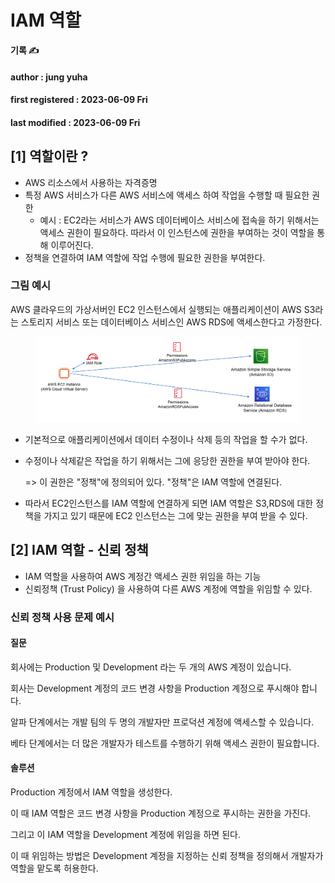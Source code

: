 # IAM 역할

**기록 ✍️**

#### author : jung yuha

#### first registered : 2023-06-09 Fri

#### last modified : 2023-06-09 Fri



## \[1] 역할이란 ?

* AWS 리소스에서 사용하는 자격증명
* 특정 AWS 서비스가 다른 AWS 서비스에 액세스 하여 작업을 수행할 때 필요한 권한
  * 예시 : EC2라는 서비스가 AWS 데이터베이스 서비스에 접속을 하기 위해서는 액세스 권한이 필요하다. 따라서 이 인스턴스에 권한을 부여하는 것이 역할을 통해 이루어진다.
* 정책을 연결하여 IAM 역할에 작업 수행에 필요한 권한을 부여한다.

### 그림 예시

AWS 클라우드의 가상서버인 EC2 인스턴스에서 실행되는 애플리케이션이 AWS S3라는 스토리지 서비스 또는 데이터베이스 서비스인 AWS RDS에 액세스한다고 가정한다.

<figure><img src="../../.gitbook/assets/image (32).png" alt=""><figcaption></figcaption></figure>

* 기본적으로 애플리케이션에서 데이터 수정이나 삭제 등의 작업을 할 수가 없다.
*   수정이나 삭제같은 작업을 하기 위해서는 그에 응당한 권한을 부여 받아야 한다.

    &#x20;\=> 이 권한은 "정책"에 정의되어 있다. "정책"은 IAM 역할에 연결된다.
* 따라서 EC2인스턴스를 IAM 역할에 연결하게 되면 IAM 역할은 S3,RDS에 대한 정책을 가지고 있기 때문에 EC2 인스턴스는 그에 맞는 권한을 부여 받을 수 있다.

## \[2] IAM 역할 - 신뢰 정책

* IAM 역할을 사용하여 AWS 계정간 액세스 권한 위임을 하는 기능
* 신뢰정책 (Trust Policy) 을 사용하여 다른 AWS 계정에 역할을 위임할 수 있다.

### 신뢰 정책 사용 문제 예시

#### 질문

회사에는 Production 및 Development 라는 두 개의 AWS 계정이 있습니다.

회사는 Development 계정의 코드 변경 사항을 Production 계정으로 푸시해야 합니다.

알파 단계에서는 개발 팀의 두 명의 개발자만 프로덕션 계정에 액세스할 수 있습니다.

베타 단계에서는 더 많은 개발자가 테스트를 수행하기 위해 액세스 권한이 필요합니다.

#### 솔루션

Production 계정에서 IAM 역할을 생성한다.

이 때 IAM 역할은 코드 변경 사항을 Production 계정으로 푸시하는 권한을 가진다.

그리고 이 IAM 역할을 Development 계정에 위임을 하면 된다.

이 때 위임하는 방법은 Development 계정을 지정하는 신뢰 정책을 정의해서 개발자가 역할을 맡도록 허용한다.
